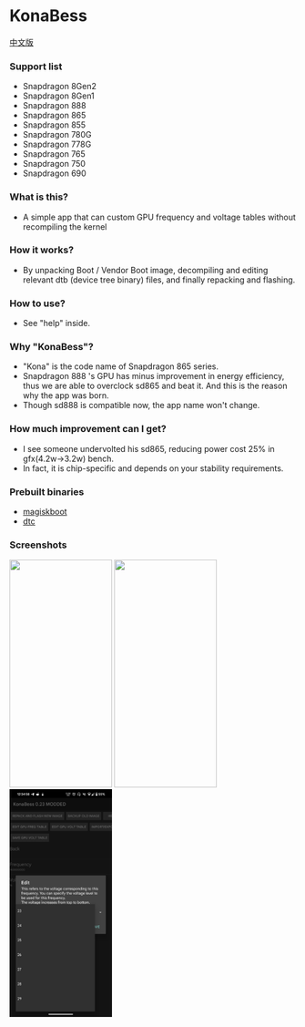 # KonaBess

[中文版](https://github.com/xzr467706992/KonaBess/blob/master/README_zh-CN.md)
### Support list
* Snapdragon 8Gen2
* Snapdragon 8Gen1
* Snapdragon 888
* Snapdragon 865
* Snapdragon 855
* Snapdragon 780G
* Snapdragon 778G
* Snapdragon 765
* Snapdragon 750
* Snapdragon 690

### What is this?

- A simple app that can custom GPU frequency and voltage tables without recompiling the kernel

### How it works?

- By unpacking Boot / Vendor Boot image, decompiling and editing relevant dtb (device tree binary) files, and finally repacking and flashing.

### How to use?

- See "help" inside.

### Why "KonaBess"?

- "Kona" is the code name of Snapdragon 865 series.
- Snapdragon 888 's GPU has minus improvement in energy efficiency, thus we are able to overclock sd865 and beat it. And this is the reason why the app was born.
- Though sd888 is compatible now, the app name won't change.

### How much improvement can I get?

- I see someone undervolted his sd865, reducing power cost 25% in gfx(4.2w->3.2w) bench.
- In fact, it is chip-specific and depends on your stability requirements.

### Prebuilt binaries

- [magiskboot](https://github.com/topjohnwu/Magisk)
- [dtc](https://github.com/xzr467706992/dtc-aosp/tree/standalone)

### Screenshots
<img src="https://raw.githubusercontent.com/xzr467706992/KonaBess/master/screenshots/ss1.jpg" width="180" height="400" /> <img src="https://raw.githubusercontent.com/xzr467706992/KonaBess/master/screenshots/ss2.jpg" width="180" height="400" /> <img src="https://raw.githubusercontent.com/NotZeetaa/KonaBess/master/screenshots/ss3.png" width="180" height="400" /> 
